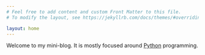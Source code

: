 ```yaml
---
# Feel free to add content and custom Front Matter to this file.
# To modify the layout, see https://jekyllrb.com/docs/themes/#overriding-theme-defaults

layout: home
---
```


Welcome to my mini-blog. It is mostly focused around [Python][Python]
programming.

[Python]: https://www.python.org/

